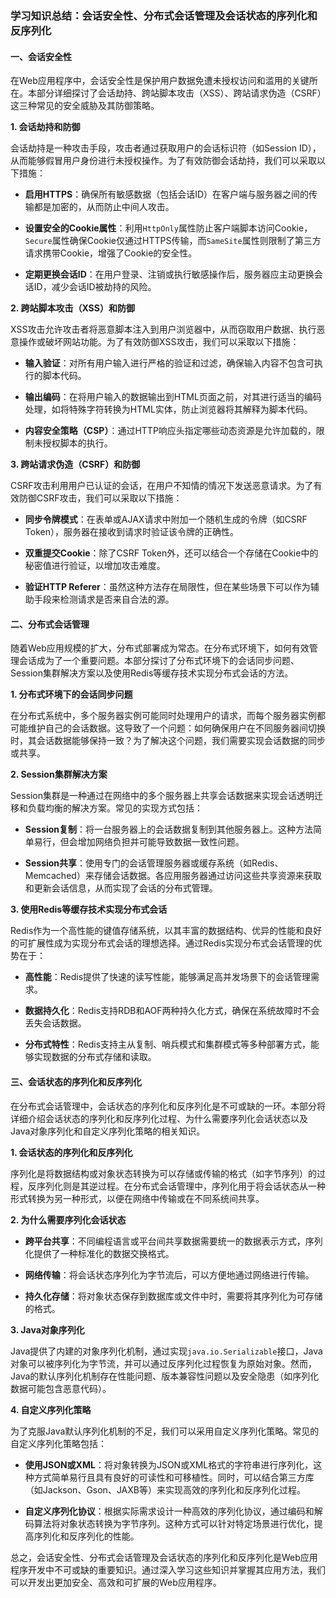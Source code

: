 ### 学习知识总结：会话安全性、分布式会话管理及会话状态的序列化和反序列化

#### 一、会话安全性

在Web应用程序中，会话安全性是保护用户数据免遭未授权访问和滥用的关键所在。本部分详细探讨了会话劫持、跨站脚本攻击（XSS）、跨站请求伪造（CSRF）这三种常见的安全威胁及其防御策略。

**1. 会话劫持和防御**

会话劫持是一种攻击手段，攻击者通过获取用户的会话标识符（如Session ID），从而能够假冒用户身份进行未授权操作。为了有效防御会话劫持，我们可以采取以下措施：

- **启用HTTPS**：确保所有敏感数据（包括会话ID）在客户端与服务器之间的传输都是加密的，从而防止中间人攻击。

- **设置安全的Cookie属性**：利用`HttpOnly`属性防止客户端脚本访问Cookie，`Secure`属性确保Cookie仅通过HTTPS传输，而`SameSite`属性则限制了第三方请求携带Cookie，增强了Cookie的安全性。

- **定期更换会话ID**：在用户登录、注销或执行敏感操作后，服务器应主动更换会话ID，减少会话ID被劫持的风险。

**2. 跨站脚本攻击（XSS）和防御**

XSS攻击允许攻击者将恶意脚本注入到用户浏览器中，从而窃取用户数据、执行恶意操作或破坏网站功能。为了有效防御XSS攻击，我们可以采取以下措施：

- **输入验证**：对所有用户输入进行严格的验证和过滤，确保输入内容不包含可执行的脚本代码。

- **输出编码**：在将用户输入的数据输出到HTML页面之前，对其进行适当的编码处理，如将特殊字符转换为HTML实体，防止浏览器将其解释为脚本代码。

- **内容安全策略（CSP）**：通过HTTP响应头指定哪些动态资源是允许加载的，限制未授权脚本的执行。

**3. 跨站请求伪造（CSRF）和防御**

CSRF攻击利用用户已认证的会话，在用户不知情的情况下发送恶意请求。为了有效防御CSRF攻击，我们可以采取以下措施：

- **同步令牌模式**：在表单或AJAX请求中附加一个随机生成的令牌（如CSRF Token），服务器在接收到请求时验证该令牌的正确性。

- **双重提交Cookie**：除了CSRF Token外，还可以结合一个存储在Cookie中的秘密值进行验证，以增加攻击难度。

- **验证HTTP Referer**：虽然这种方法存在局限性，但在某些场景下可以作为辅助手段来检测请求是否来自合法的源。

#### 二、分布式会话管理

随着Web应用规模的扩大，分布式部署成为常态。在分布式环境下，如何有效管理会话成为了一个重要问题。本部分探讨了分布式环境下的会话同步问题、Session集群解决方案以及使用Redis等缓存技术实现分布式会话的方法。

**1. 分布式环境下的会话同步问题**

在分布式系统中，多个服务器实例可能同时处理用户的请求，而每个服务器实例都可能维护自己的会话数据。这导致了一个问题：如何确保用户在不同服务器间切换时，其会话数据能够保持一致？为了解决这个问题，我们需要实现会话数据的同步或共享。

**2. Session集群解决方案**

Session集群是一种通过在网络中的多个服务器上共享会话数据来实现会话透明迁移和负载均衡的解决方案。常见的实现方式包括：

- **Session复制**：将一台服务器上的会话数据复制到其他服务器上。这种方法简单易行，但会增加网络负担并可能导致数据一致性问题。

- **Session共享**：使用专门的会话管理服务器或缓存系统（如Redis、Memcached）来存储会话数据。各应用服务器通过访问这些共享资源来获取和更新会话信息，从而实现了会话的分布式管理。

**3. 使用Redis等缓存技术实现分布式会话**

Redis作为一个高性能的键值存储系统，以其丰富的数据结构、优异的性能和良好的可扩展性成为实现分布式会话的理想选择。通过Redis实现分布式会话管理的优势在于：

- **高性能**：Redis提供了快速的读写性能，能够满足高并发场景下的会话管理需求。

- **数据持久化**：Redis支持RDB和AOF两种持久化方式，确保在系统故障时不会丢失会话数据。

- **分布式特性**：Redis支持主从复制、哨兵模式和集群模式等多种部署方式，能够实现数据的分布式存储和读取。

#### 三、会话状态的序列化和反序列化

在分布式会话管理中，会话状态的序列化和反序列化是不可或缺的一环。本部分将详细介绍会话状态的序列化和反序列化过程、为什么需要序列化会话状态以及Java对象序列化和自定义序列化策略的相关知识。

**1. 会话状态的序列化和反序列化**

序列化是将数据结构或对象状态转换为可以存储或传输的格式（如字节序列）的过程，反序列化则是其逆过程。在分布式会话管理中，序列化用于将会话状态从一种形式转换为另一种形式，以便在网络中传输或在不同系统间共享。

**2. 为什么需要序列化会话状态**

- **跨平台共享**：不同编程语言或平台间共享数据需要统一的数据表示方式，序列化提供了一种标准化的数据交换格式。

- **网络传输**：将会话状态序列化为字节流后，可以方便地通过网络进行传输。

- **持久化存储**：将对象状态保存到数据库或文件中时，需要将其序列化为可存储的格式。

**3. Java对象序列化**

Java提供了内建的对象序列化机制，通过实现`java.io.Serializable`接口，Java对象可以被序列化为字节流，并可以通过反序列化过程恢复为原始对象。然而，Java的默认序列化机制存在性能问题、版本兼容性问题以及安全隐患（如序列化数据可能包含恶意代码）。

**4. 自定义序列化策略**

为了克服Java默认序列化机制的不足，我们可以采用自定义序列化策略。常见的自定义序列化策略包括：

- **使用JSON或XML**：将对象转换为JSON或XML格式的字符串进行序列化，这种方式简单易行且具有良好的可读性和可移植性。同时，可以结合第三方库（如Jackson、Gson、JAXB等）来实现高效的序列化和反序列化过程。

- **自定义序列化协议**：根据实际需求设计一种高效的序列化协议，通过编码和解码算法将对象状态转换为字节序列。这种方式可以针对特定场景进行优化，提高序列化和反序列化的性能。

总之，会话安全性、分布式会话管理及会话状态的序列化和反序列化是Web应用程序开发中不可或缺的重要知识。通过深入学习这些知识并掌握其应用方法，我们可以开发出更加安全、高效和可扩展的Web应用程序。

